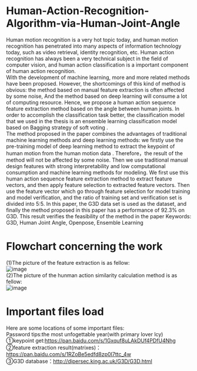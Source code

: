 # Human-Action-Recognition-Algorithm-via-Human-Joint-Angle
Human motion recognition is a very hot topic today, and human motion recognition has penetrated into many aspects of information technology today, such as video retrieval, identity recognition, etc. Human action recognition has always been a very technical subject in the field of computer vision, and human action classification is a important component of human action recognition.  
With the development of machine learning, more and more related methods have been
proposed. However, the shortcomings of this kind of method is obvious: the method based on
manual feature extraction is often affected by some noise, And the method based on deep
learning will consume a lot of computing resource. Hence, we propose a human action sequence
feature extraction method based on the angle between human joints. In order to accomplish the
classification task better, the classification model that we used in the thesis is an ensemble
learning classification model based on Bagging strategy of soft voting .   
The method proposed in the paper combines the advantages of traditional machine learning
methods and deep learning methods: we firstly use the pre-training model of deep learning
method to extract the keypoint of human motion from the human motion data . Therefore，the
result of the method will not be affected by some noise. Then we use traditional manual design
features with strong interpretability and low computational consumption and machine learning
methods for modeling. We first use this human action sequence feature extraction method to extract feature vectors, and then apply feature selection to extracted feature vectors. Then use the feature vector which
go through feature selection for model training and model verification, and the ratio of training
set and verification set is divided into 5:5. In this paper, the G3D data set is used as the dataset, and finally the method proposed in this paper has a performance of 92.3% on G3D. This result
verifies the feasibility of the method in the paper
Keywords: G3D, Human Joint Angle, Openpose, Ensemble Learning
# Flowchart concerning the work
(1)The picture of the feature extraction is as fellow:  
![image](https://github.com/ynwu838/first-paper-ACTION-SEQUENCE-SIMILARITY-CALCULATION-ALGORITHM-via-OPENPOSE/blob/main/result/flowchart.png)  
(2)The picture of the hunman action similarity calculation method is as fellow:  
![image](https://github.com/ynwu838/first-paper-ACTION-SEQUENCE-SIMILARITY-CALCULATION-ALGORITHM-via-OPENPOSE/blob/main/result/similarity.png)
# Important files load
Here are some locations of some important files:  
Password tips:the most unfogettable year(with primary lover lcy)  
①keypoint get:https://pan.baidu.com/s/1Gxquf8uLAkDUf4PDfU4Nhg  
②feature extraction result(matrixes)：https://pan.baidu.com/s/1RZoBe5edfd8zp0I7ttc_4w  
③G3D database：http://dipersec.king.ac.uk/G3D/G3D.html
